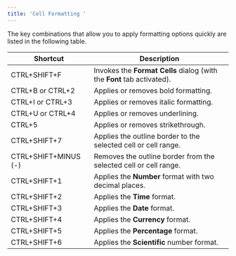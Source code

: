 ```yaml
---
title: 'Cell Formatting '
---
```

The key combinations that allow you to apply formatting options quickly are listed in the following table.

| Shortcut | Description |
|---|---|
| CTRL+SHIFT+F | Invokes the **Format Cells** dialog (with the **Font** tab activated). |
| CTRL+B or CTRL+2 | Applies or removes bold formatting. |
| CTRL+I or CTRL+3 | Applies or removes italic formatting. |
| CTRL+U or CTRL+4 | Applies or removes underlining. |
| CTRL+5 | Applies or removes strikethrough. |
| CTRL+SHIFT+7 | Applies the outline border to the selected cell or cell range. |
| CTRL+SHIFT+MINUS (-) | Removes the outline border from the selected cell or cell range. |
| CTRL+SHIFT+1 | Applies the **Number** format with two decimal places. |
| CTRL+SHIFT+2 | Applies the **Time** format. |
| CTRL+SHIFT+3 | Applies the **Date** format. |
| CTRL+SHIFT+4 | Applies the **Currency** format. |
| CTRL+SHIFT+5 | Applies the **Percentage** format. |
| CTRL+SHIFT+6 | Applies the **Scientific** number format. |